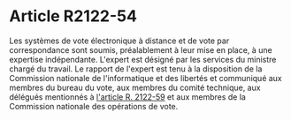 # Article R2122-54

Les systèmes de vote électronique à distance et de vote par correspondance sont soumis, préalablement à leur mise en place, à une expertise indépendante. L'expert est désigné par les services du ministre chargé du travail. Le rapport de l'expert est tenu à la disposition de la Commission nationale de l'informatique et des libertés et communiqué aux membres du bureau du vote, aux membres du comité technique, aux délégués mentionnés à [l'article R. 2122-59][1] et aux membres de la Commission nationale des opérations de vote.

 [1]: /affichCodeArticle.do?cidTexte=LEGITEXT000006072050&idArticle=LEGIARTI000024280487&dateTexte=&categorieLien=cid